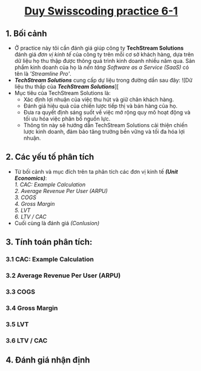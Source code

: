 # <div align="center"> <ins> Duy Swisscoding practice 6-1 

## 1. Bối cảnh
* Ở practice này tôi cần đánh giá giúp công ty **TechStream Solutions** đánh giá *đơn vị kinh tế* của công ty trên mỗi cơ sở khách hàng, dựa trên dữ liệu họ thu thập được thông quá trình kinh doanh nhiều năm qua. Sản phẩm kinh doanh của họ là *nền tảng Software as a Service (SaaS)* có tên là *'Streamline Pro'*.
* **_TechStream Solutions_** cung cấp dự liệu trong đường dần sau đây: ![Dữ liệu thu thấp của **_TechStream Solutions_**][
* Mục tiêu của TechStream Solutions là:
  * Xác định lợi nhuận của việc thu hút và giữ chân khách hàng.
  * Đánh giá hiệu quả của chiến lược tiếp thị và bán hàng của họ.
  * Đưa ra quyết định sáng suốt về việc mở rộng quy mô hoạt động và tối ưu hóa việc phân bổ nguồn lực.
  * Thông tin này sẽ hướng dẫn TechStream Solutions cải thiện chiến lược kinh doanh, đảm bảo tăng trưởng bền vững và tối đa hóa lợi nhuận.
## 2. Các yếu tố phân tích
* Từ bối cảnh và mục đích trên ta phân tích các đơn vị kinh tế **_(Unit Economics)_**: <br>
  *1. CAC: Example Calculation* <br>
  *2. Average Revenue Per User (ARPU)* <br>
  *3. COGS* <br>
  *4. Gross Margin* <br>
  *5. LVT* <br>
  *6. LTV / CAC* <br>
* Cuối cùng là đánh giá *_(Conlusion)_* 
## 3. Tính toán phân tích:
 ### 3.1 CAC: Example Calculation
 
 ### 3.2 Average Revenue Per User (ARPU)
 ### 3.3 COGS
 ### 3.4 Gross Margin
 ### 3.5 LVT
 ### 3.6 LTV / CAC
## 4. Đánh giá nhận định
